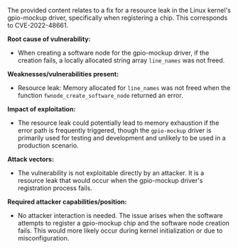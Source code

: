 The provided content relates to a fix for a resource leak in the Linux kernel's gpio-mockup driver, specifically when registering a chip. This corresponds to CVE-2022-48661.

**Root cause of vulnerability:**
- When creating a software node for the gpio-mockup driver, if the creation fails, a locally allocated string array `line_names` was not freed.

**Weaknesses/vulnerabilities present:**
- Resource leak: Memory allocated for `line_names` was not freed when the function `fwnode_create_software_node` returned an error.

**Impact of exploitation:**
- The resource leak could potentially lead to memory exhaustion if the error path is frequently triggered, though the `gpio-mockup` driver is primarily used for testing and development and unlikely to be used in a production scenario.
 
**Attack vectors:**
-  The vulnerability is not exploitable directly by an attacker. It is a resource leak that would occur when the gpio-mockup driver's registration process fails.

**Required attacker capabilities/position:**
- No attacker interaction is needed. The issue arises when the software attempts to register a gpio-mockup chip and the software node creation fails. This would more likely occur during kernel initialization or due to misconfiguration.